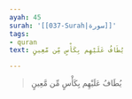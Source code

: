 ```yaml
---
ayah: 45
surah: '[[037-Surah|سورة]]'
tags:
- quran
text: يُطَافُ عَلَيْهِم بِكَأْسٍ مِّن مَّعِينٍ

---
```

> يُطَافُ عَلَيْهِم بِكَأْسٍ مِّن مَّعِينٍ
